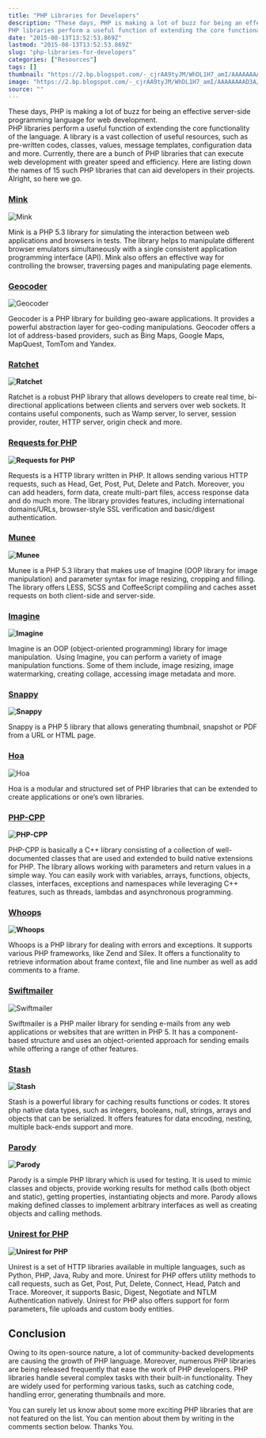 ```yaml
---
title: "PHP Libraries for Developers"
description: "These days, PHP is making a lot of buzz for being an effective server-side programming language for web development. 
PHP libraries perform a useful function of extending the core functionality of the language. A library is a vast collection of useful resources, such as pre-written codes, classes, values, message templates, configuration data and more. Currently, there are a bunch of PHP libraries that can execute web development with greater speed and efficiency. Here are listing down the names of 15 such PHP libraries that can aid developers in their projects. Alright, so here we go."
date: "2015-08-13T13:52:53.869Z"
lastmod: "2015-08-13T13:52:53.869Z"
slug: "php-libraries-for-developers"
categories: ["Resources"]
tags: []
thumbnail: "https://2.bp.blogspot.com/-_cjrAA9tyJM/WhDL1H7_amI/AAAAAAAAD3A/gTF8w_aHOgoeciAUB_zMt8HZP70uE1HsACLcBGAs/s400/php.png"
image: "https://2.bp.blogspot.com/-_cjrAA9tyJM/WhDL1H7_amI/AAAAAAAAD3A/gTF8w_aHOgoeciAUB_zMt8HZP70uE1HsACLcBGAs/s1600/php.png"
source: ""
---
```



These days, PHP is making a lot of buzz for being an effective server-side programming language for web development.   
PHP libraries perform a useful function of extending the core functionality of the language. A library is a vast collection of useful resources, such as pre-written codes, classes, values, message templates, configuration data and more. Currently, there are a bunch of PHP libraries that can execute web development with greater speed and efficiency. Here are listing down the names of 15 such PHP libraries that can aid developers in their projects. Alright, so here we go.

### **[Mink](http://mink.behat.org/en/latest/index.html)**

![Mink](http://i1135.photobucket.com/albums/m637/Maer007/WebSnippet/mink_zpsoodc76hh.png)

Mink is a PHP 5.3 library for simulating the interaction between web applications and browsers in tests. The library helps to manipulate different browser emulators simultaneously with a single consistent application programming interface (API). Mink also offers an effective way for controlling the browser, traversing pages and manipulating page elements.

### **[Geocoder](http://geocoder-php.org/Geocoder/)**

![Geocoder](http://i1135.photobucket.com/albums/m637/Maer007/WebSnippet/geocoder_zpsttay5dej.png)

Geocoder is a PHP library for building geo-aware applications. It provides a powerful abstraction layer for geo-coding manipulations. Geocoder offers a lot of address-based providers, such as Bing Maps, Google Maps, MapQuest, TomTom and Yandex.

### **[Ratchet](http://socketo.me/)**

**![Ratchet](http://i1135.photobucket.com/albums/m637/Maer007/WebSnippet/ratchet_zpsjrfhak1a.png)**

Ratchet is a robust PHP library that allows developers to create real time, bi-directional applications between clients and servers over web sockets. It contains useful components, such as Wamp server, Io server, session provider, router, HTTP server, origin check and more.

### **[Requests for PHP](http://requests.ryanmccue.info/)**

**![Requests for PHP](http://i1135.photobucket.com/albums/m637/Maer007/WebSnippet/requests-for-php_zpsd2fmaona.png)**

Requests is a HTTP library written in PHP. It allows sending various HTTP requests, such as Head, Get, Post, Put, Delete and Patch. Moreover, you can add headers, form data, create multi-part files, access response data and do much more. The library provides features, including international domains/URLs, browser-style SSL verification and basic/digest authentication.

### **[Munee](http://mun.ee/)**

**![Munee](http://i1135.photobucket.com/albums/m637/Maer007/WebSnippet/munee_zpsleul6jkq.png)**

Munee is a PHP 5.3 library that makes use of Imagine (OOP library for image manipulation) and parameter syntax for image resizing, cropping and filling. The library offers LESS, SCSS and CoffeeScript compiling and caches asset requests on both client-side and server-side.

### **[Imagine](http://imagine.readthedocs.org/en/latest/)**

**![Imagine](http://i1135.photobucket.com/albums/m637/Maer007/WebSnippet/imagine_zpsutlc8dem.png)**

Imagine is an OOP (object-oriented programming) library for image manipulation.  Using Imagine, you can perform a variety of image manipulation functions. Some of them include, image resizing, image watermarking, creating collage, accessing image metadata and more.

### **[Snappy](https://github.com/KnpLabs/snappy)**

**![Snappy](http://i1135.photobucket.com/albums/m637/Maer007/WebSnippet/snappy_zpsklwaeccu.png)**

Snappy is a PHP 5 library that allows generating thumbnail, snapshot or PDF from a URL or HTML page.

### **[Hoa](http://hoa-project.net/En/)**

![Hoa](http://i1135.photobucket.com/albums/m637/Maer007/WebSnippet/hoa_zpssxszaubq.png)

Hoa is a modular and structured set of PHP libraries that can be extended to create applications or one’s own libraries.

### **[PHP-CPP](http://www.php-cpp.com/)**

**![PHP-CPP](http://i1135.photobucket.com/albums/m637/Maer007/WebSnippet/php-cpp_zps8trsgcw8.png)**

PHP-CPP is basically a C++ library consisting of a collection of well-documented classes that are used and extended to build native extensions for PHP. The library allows working with parameters and return values in a simple way. You can easily work with variables, arrays, functions, objects, classes, interfaces, exceptions and namespaces while leveraging C++ features, such as threads, lambdas and asynchronous programming.

### **[Whoops](http://filp.github.io/whoops/)**

**![Whoops](http://i1135.photobucket.com/albums/m637/Maer007/WebSnippet/whoops_zpsqangxaiw.png)**

Whoops is a PHP library for dealing with errors and exceptions. It supports various PHP frameworks, like Zend and Silex. It offers a functionality to retrieve information about frame context, file and line number as well as add comments to a frame.

### **[Swiftmailer](http://swiftmailer.org/)**

![Swiftmailer](http://i1135.photobucket.com/albums/m637/Maer007/WebSnippet/swiftmailer_zpsv25qddva.png)

Swiftmailer is a PHP mailer library for sending e-mails from any web applications or websites that are written in PHP 5\. It has a component-based structure and uses an object-oriented approach for sending emails while offering a range of other features.

### **[Stash](http://www.stashphp.com/)**

**![Stash](http://i1135.photobucket.com/albums/m637/Maer007/WebSnippet/stash_zpslkcufdsr.png)**

Stash is a powerful library for caching results functions or codes. It stores php native data types, such as integers, booleans, null, strings, arrays and objects that can be serialized. It offers features for data encoding, nesting, multiple back-ends support and more.

### **[Parody](https://github.com/dotink/Parody)**

**![Parody](http://i1135.photobucket.com/albums/m637/Maer007/WebSnippet/parody_zpsxi39asv2.png)**

Parody is a simple PHP library which is used for testing. It is used to mimic classes and objects, provide working results for method calls (both object and static), getting properties, instantiating objects and more. Parody allows making defined classes to implement arbitrary interfaces as well as creating objects and calling methods.

### **[Unirest for PHP](http://unirest.io/php.html)**

**![Unirest for PHP](http://i1135.photobucket.com/albums/m637/Maer007/WebSnippet/unirest-for-PHP_zpsqiujldid.png)**

Unirest is a set of HTTP libraries available in multiple languages, such as Python, PHP, Java, Ruby and more. Unirest for PHP offers utility methods to call requests, such as Get, Post, Put, Delete, Connect, Head, Patch and Trace. Moreover, it supports Basic, Digest, Negotiate and NTLM Authentication natively. Unirest for PHP also offers support for form parameters, file uploads and custom body entities.

## Conclusion

Owing to its open-source nature, a lot of community-backed developments are causing the growth of PHP language. Moreover, numerous PHP libraries are being released frequently that ease the work of PHP developers. PHP libraries handle several complex tasks with their built-in functionality. They are widely used for performing various tasks, such as catching code, handling error, generating thumbnails and more.

You can surely let us know about some more exciting PHP libraries that are not featured on the list. You can mention about them by writing in the comments section below. Thanks You.